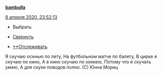 [**bambulla**](https://bambulla.livejournal.com/)

 [8 апреля 2020, 23:52:13](https://ivanov-petrov.livejournal.com/2244451.html?thread=145900899#t145900899)

- Выбрать

- [Свернуть](https://ivanov-petrov.livejournal.com/2244451.html?thread=145900899#t145900899)

- [**Отслеживать](https://www.livejournal.com/manage/subscriptions/comments.bml?talkid=145900899&journal=ivanov_petrov)

Я скучаю осенью по лету,
На футбольном матче по балету,
В цирке я скучаю по кино,
А в кино скучаю по хоккею,
Потому что я скучать умею,
А для скуки поводов полно. (С) Юнна Мориц
<div style="display: none;">  </div>